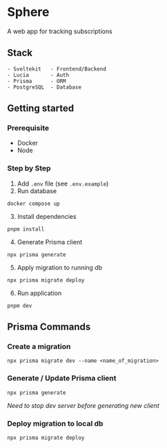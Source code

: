 # Sphere

A web app for tracking subscriptions

## Stack

```
- Sveltekit   - Frontend/Backend
- Lucia       - Auth
- Prisma      - ORM
- PostgreSQL  - Database
```

## Getting started

### Prerequisite

- Docker
- Node

### Step by Step

1. Add `.env` file (see `.env.example`)
2. Run database

```
docker compose up
```

3. Install dependencies

```
pnpm install
```

4. Generate Prisma client

```
npx prisma generate
```

5. Apply migration to running db

```
npx prisma migrate deploy
```

6. Run application

```
pnpm dev
```

## Prisma Commands

### Create a migration

```
npx prisma migrate dev --name <name_of_migration>
```

### Generate / Update Prisma client

```
npx prisma generate
```

_Need to stop dev server before generating new client_

### Deploy migration to local db

```
npx prisma migrate deploy
```
